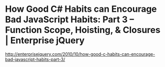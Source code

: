 <!--
id: 1376523471
link: http://kevinisom.info/post/1376523471/how-good-c-habits-can-encourage-bad-javascript-habits
slug: how-good-c-habits-can-encourage-bad-javascript-habits
date: Sat Oct 23 2010 12:36:21 GMT+1300 (NZDT)
raw: {"blog_name":"kevinisom","id":1376523471,"post_url":"http://kevinisom.info/post/1376523471/how-good-c-habits-can-encourage-bad-javascript-habits","slug":"how-good-c-habits-can-encourage-bad-javascript-habits","type":"link","date":"2010-10-22 23:36:21 GMT","timestamp":1287790581,"state":"published","format":"html","reblog_key":"HKV8wP6d","tags":[],"short_url":"http://tmblr.co/Zw68Yy1I31JF","highlighted":[],"feed_item":"http://enterprisejquery.com/2010/10/how-good-c-habits-can-encourage-bad-javascript-habits-part-3/","from_feed_id":"650234","note_count":0,"title":"How Good C# Habits can Encourage Bad JavaScript Habits: Part 3 – Function Scope, Hoisting, & Closures | Enterprise jQuery","url":"http://enterprisejquery.com/2010/10/how-good-c-habits-can-encourage-bad-javascript-habits-part-3/","description":""}
publish: 2010-10-023
tags: 
title: How Good C# Habits can Encourage Bad JavaScript Habits: Part 3 – Function Scope, Hoisting, & Closures | Enterprise jQuery
-->


How Good C# Habits can Encourage Bad JavaScript Habits: Part 3 – Function Scope, Hoisting, & Closures | Enterprise jQuery
=========================================================================================================================

<http://enterprisejquery.com/2010/10/how-good-c-habits-can-encourage-bad-javascript-habits-part-3/>

